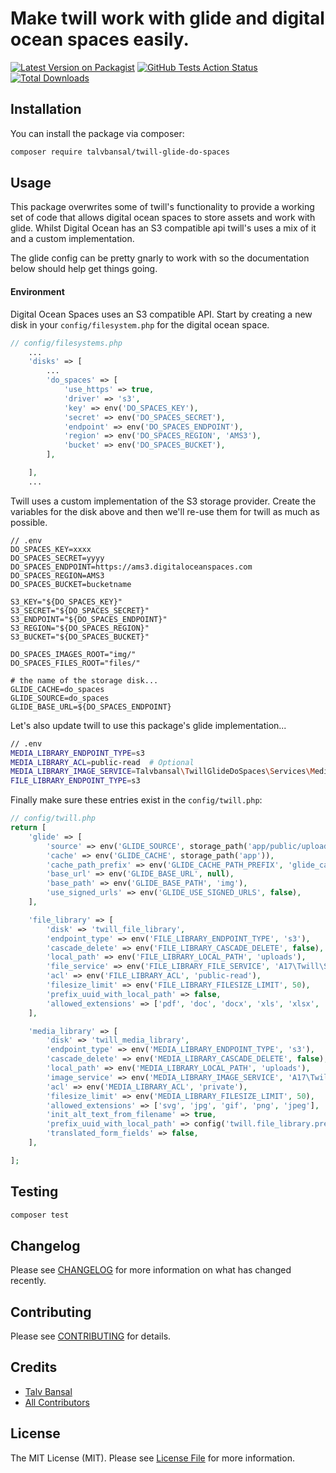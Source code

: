 # Make twill work with glide and digital ocean spaces easily.

[![Latest Version on Packagist](https://img.shields.io/packagist/v/talvbansal/twill-glide-do-spaces.svg?style=flat-square)](https://packagist.org/packages/talvbansal/twill-glide-do-spaces)
[![GitHub Tests Action Status](https://img.shields.io/github/workflow/status/talvbansal/twill-glide-do-spaces/run-tests?label=tests)](https://github.com/talvbansal/twill-glide-do-spaces/actions?query=workflow%3Arun-tests+branch%3Amaster)
[![Total Downloads](https://img.shields.io/packagist/dt/talvbansal/twill-glide-do-spaces.svg?style=flat-square)](https://packagist.org/packages/talvbansal/twill-glide-do-spaces)



## Installation

You can install the package via composer:

```bash
composer require talvbansal/twill-glide-do-spaces
```

## Usage

This package overwrites some of twill's functionality to provide a working set of code that allows digital ocean spaces to store assets and work with glide.
Whilst Digital Ocean has an S3 compatible api twill's uses a mix of it and a custom implementation.

The glide config can be pretty gnarly to work with so the documentation below should help get things going.

#### Environment

Digital Ocean Spaces uses an S3 compatible API. Start by creating a new disk in your `config/filesystem.php` for the digital ocean space.

```php
// config/filesystems.php
    ...
    'disks' => [
        ...
        'do_spaces' => [
            'use_https' => true,
            'driver' => 's3',
            'key' => env('DO_SPACES_KEY'),
            'secret' => env('DO_SPACES_SECRET'),
            'endpoint' => env('DO_SPACES_ENDPOINT'),
            'region' => env('DO_SPACES_REGION', 'AMS3'),
            'bucket' => env('DO_SPACES_BUCKET'),
        ],

    ],
    ...
```

Twill uses a custom implementation of the S3 storage provider. Create the variables for the disk above and then we'll re-use them for twill as much as possible.
```
// .env
DO_SPACES_KEY=xxxx
DO_SPACES_SECRET=yyyy
DO_SPACES_ENDPOINT=https://ams3.digitaloceanspaces.com
DO_SPACES_REGION=AMS3
DO_SPACES_BUCKET=bucketname

S3_KEY="${DO_SPACES_KEY}"
S3_SECRET="${DO_SPACES_SECRET}"
S3_ENDPOINT="${DO_SPACES_ENDPOINT}"
S3_REGION="${DO_SPACES_REGION}"
S3_BUCKET="${DO_SPACES_BUCKET}"

DO_SPACES_IMAGES_ROOT="img/"
DO_SPACES_FILES_ROOT="files/"

# the name of the storage disk...
GLIDE_CACHE=do_spaces
GLIDE_SOURCE=do_spaces
GLIDE_BASE_URL=${DO_SPACES_ENDPOINT}
```

Let's also update twill to use this package's glide implementation...
```bash
// .env
MEDIA_LIBRARY_ENDPOINT_TYPE=s3
MEDIA_LIBRARY_ACL=public-read  # Optional
MEDIA_LIBRARY_IMAGE_SERVICE=Talvbansal\TwillGlideDoSpaces\Services\MediaLibrary\Glide
FILE_LIBRARY_ENDPOINT_TYPE=s3
```

Finally make sure these entries exist in the `config/twill.php`:

```php
// config/twill.php
return [
    'glide' => [
        'source' => env('GLIDE_SOURCE', storage_path('app/public/uploads'.config('twill.media_library.local_path'))),
        'cache' => env('GLIDE_CACHE', storage_path('app')),
        'cache_path_prefix' => env('GLIDE_CACHE_PATH_PREFIX', 'glide_cache'),
        'base_url' => env('GLIDE_BASE_URL', null),
        'base_path' => env('GLIDE_BASE_PATH', 'img'),
        'use_signed_urls' => env('GLIDE_USE_SIGNED_URLS', false),
    ],

    'file_library' => [
        'disk' => 'twill_file_library',
        'endpoint_type' => env('FILE_LIBRARY_ENDPOINT_TYPE', 's3'),
        'cascade_delete' => env('FILE_LIBRARY_CASCADE_DELETE', false),
        'local_path' => env('FILE_LIBRARY_LOCAL_PATH', 'uploads'),
        'file_service' => env('FILE_LIBRARY_FILE_SERVICE', 'A17\Twill\Services\FileLibrary\Disk'),
        'acl' => env('FILE_LIBRARY_ACL', 'public-read'),
        'filesize_limit' => env('FILE_LIBRARY_FILESIZE_LIMIT', 50),
        'prefix_uuid_with_local_path' => false,
        'allowed_extensions' => ['pdf', 'doc', 'docx', 'xls', 'xlsx', 'ppt', 'pptx'],
    ],

    'media_library' => [
        'disk' => 'twill_media_library',
        'endpoint_type' => env('MEDIA_LIBRARY_ENDPOINT_TYPE', 's3'),
        'cascade_delete' => env('MEDIA_LIBRARY_CASCADE_DELETE', false),
        'local_path' => env('MEDIA_LIBRARY_LOCAL_PATH', 'uploads'),
        'image_service' => env('MEDIA_LIBRARY_IMAGE_SERVICE', 'A17\Twill\Services\MediaLibrary\Glide'),
        'acl' => env('MEDIA_LIBRARY_ACL', 'private'),
        'filesize_limit' => env('MEDIA_LIBRARY_FILESIZE_LIMIT', 50),
        'allowed_extensions' => ['svg', 'jpg', 'gif', 'png', 'jpeg'],
        'init_alt_text_from_filename' => true,
        'prefix_uuid_with_local_path' => config('twill.file_library.prefix_uuid_with_local_path', false),
        'translated_form_fields' => false,
    ],

];
```

## Testing

``` bash
composer test
```

## Changelog

Please see [CHANGELOG](CHANGELOG.md) for more information on what has changed recently.

## Contributing

Please see [CONTRIBUTING](CONTRIBUTING.md) for details.

## Credits

- [Talv Bansal](https://github.com/talvbansal)
- [All Contributors](../../contributors)

## License

The MIT License (MIT). Please see [License File](LICENSE.md) for more information.
